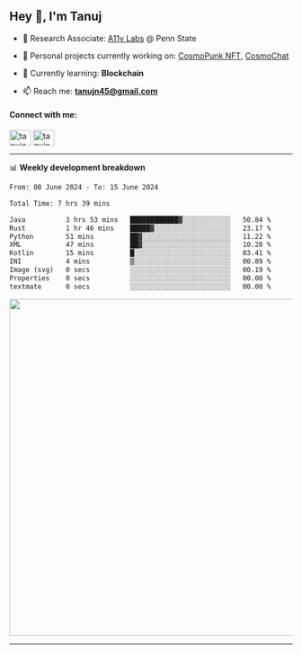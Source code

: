 <h2>Hey 👋, I'm Tanuj</h2>

- 🔬 Research Associate: [A11y Labs](https://a11y.ist.psu.edu/) @ Penn State 

- 🔭 Personal projects currently working on: [CosmoPunk NFT](https://github.com/tanujn45/CosmoNFT), [CosmoChat](https://github.com/tanujn45/CosmoChat)

- 🌱 Currently learning: **Blockchain**

- 📫 Reach me: **tanujn45@gmail.com**

<h4 align="left">Connect with me:</h4>
<p align="left">
<a href="https://twitter.com/tanujn45" target="blank"><img align="center" src="https://raw.githubusercontent.com/rahuldkjain/github-profile-readme-generator/master/src/images/icons/Social/twitter.svg" alt="tanujn45" height="28" width="38" /></a>
<a href="https://linkedin.com/in/tanujn45" target="blank"><img align="center" src="https://raw.githubusercontent.com/rahuldkjain/github-profile-readme-generator/master/src/images/icons/Social/linked-in-alt.svg" alt="tanujn45" height="28" width="38" /></a>
</p>

-------

📊 **Weekly development breakdown**
<!--START_SECTION:waka-->

```txt
From: 08 June 2024 - To: 15 June 2024

Total Time: 7 hrs 39 mins

Java          3 hrs 53 mins   ████████████▓░░░░░░░░░░░░   50.84 %
Rust          1 hr 46 mins    █████▓░░░░░░░░░░░░░░░░░░░   23.17 %
Python        51 mins         ██▓░░░░░░░░░░░░░░░░░░░░░░   11.22 %
XML           47 mins         ██▓░░░░░░░░░░░░░░░░░░░░░░   10.28 %
Kotlin        15 mins         █░░░░░░░░░░░░░░░░░░░░░░░░   03.41 %
INI           4 mins          ▒░░░░░░░░░░░░░░░░░░░░░░░░   00.89 %
Image (svg)   0 secs          ░░░░░░░░░░░░░░░░░░░░░░░░░   00.19 %
Properties    0 secs          ░░░░░░░░░░░░░░░░░░░░░░░░░   00.00 %
textmate      0 secs          ░░░░░░░░░░░░░░░░░░░░░░░░░   00.00 %
```

<!--END_SECTION:waka-->

<img src="https://wakatime.com/share/@018e9abd-1aa4-4aa6-9db7-5ca3b999e810/4650b67a-98aa-46b4-b598-3d8a2451f0df.svg" width="600"/>

-------
